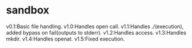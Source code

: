 # sandbox
v0.1:Basic file handling.
v1.0:Handles open call.
v1.1:Handles ./(execution), added bypass on fail(outputs to stderr).
v1.2:Handles access.
v1.3:Handles mkdir.
v1.4:Handles openat.
v1.5:Fixed execution.
